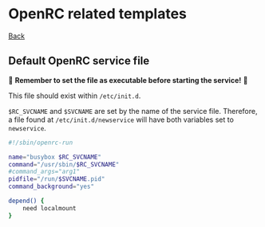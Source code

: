 OpenRC related templates
========================

[Back](../README.md)

Default OpenRC service file
---------------------------

🚨 **Remember to set the file as executable before starting the service!** 🚨

This file should exist within `/etc/init.d`.

`$RC_SVCNAME` and `$SVCNAME` are set by the name of the service file. Therefore, a file found at `/etc/init.d/newservice` will have both variables set to `newservice`.

```bash
#!/sbin/openrc-run

name="busybox $RC_SVCNAME"
command="/usr/sbin/$RC_SVCNAME"
#command_args="arg1"
pidfile="/run/$SVCNAME.pid"
command_background="yes"

depend() {
    need localmount
}
```
